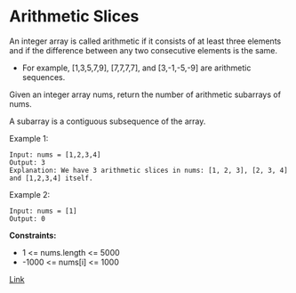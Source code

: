 # Arithmetic Slices

An integer array is called arithmetic if it consists of at least three elements and if the difference between any two
consecutive elements is the same.

- For example, [1,3,5,7,9], [7,7,7,7], and [3,-1,-5,-9] are arithmetic sequences.

Given an integer array nums, return the number of arithmetic subarrays of nums.

A subarray is a contiguous subsequence of the array.

Example 1:

```
Input: nums = [1,2,3,4]
Output: 3
Explanation: We have 3 arithmetic slices in nums: [1, 2, 3], [2, 3, 4] and [1,2,3,4] itself.
```

Example 2:

```
Input: nums = [1]
Output: 0
```

**Constraints:**

- 1 <= nums.length <= 5000
- -1000 <= nums[i] <= 1000

[Link](https://leetcode.com/problems/arithmetic-slices/)